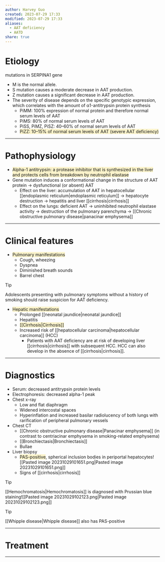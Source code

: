 ```yaml
---
author: Harvey Guo
created: 2023-07-29 17:33
modified: 2023-07-29 17:33
aliases:
  - AAT deficiency
  - AATD
share: true
---
```

# Etiology
mutations in SERPINA1 gene
- M is the normal allele.
- S mutation causes a moderate decrease in AAT production.
- Z mutation causes a significant decrease in AAT production.
- The severity of disease depends on the specific genotypic expression, which correlates with the amount of α1-antitrypsin protein synthesis
	- PiMM: 100% expression of normal protein and therefore normal serum levels of AAT
	- PiMS: 80% of normal serum levels of AAT
	- PiSS, PiMZ, PiSZ: 40–60% of normal serum levels of AAT
	- <span style="background:rgba(240, 200, 0, 0.2)">PiZZ: 10–15% of normal serum levels of AAT (severe AAT deficiency)</span>

---
# Pathophysiology
- <span style="background:rgba(240, 200, 0, 0.2)">Alpha-1 antitrypsin: a protease inhibitor that is synthesized in the liver and protects cells from breakdown by neutrophil elastase</span>
- Gene mutation induces a conformational change in the structure of AAT protein → dysfunctional (or absent) AAT
	- Effect on the liver: accumulation of AAT in hepatocellular [[endoplasmic reticulum|endoplasmic reticulum]] → hepatocyte destruction → hepatitis and liver [[cirrhosis|cirrhosis]]
	- Effect on the lungs: deficient AAT → uninhibited neutrophil elastase activity → destruction of the pulmonary parenchyma → [[Chronic obstructive pulmonary disease|panacinar emphysema]]

---
# Clinical features
- <span style="background:rgba(240, 200, 0, 0.2)">Pulmonary manifestations </span>
	- Cough, wheezing
	- Dyspnea
	- Diminished breath sounds
	- Barrel chest
 
 >[!tip] 
 >Adolescents presenting with pulmonary symptoms without a history of smoking should raise suspicion for AAT deficiency.
- <span style="background:rgba(240, 200, 0, 0.2)">Hepatic manifestations</span>
	- Prolonged [[neonatal jaundice|neonatal jaundice]]
	- Hepatitis
	- <span style="background:rgba(240, 200, 0, 0.2)">[[Cirrhosis|Cirrhosis]]</span>
	- Increased risk of [[hepatocellular carcinoma|hepatocellular carcinoma]] (HCC)
		- Patients with AAT deficiency are at risk of developing liver [[cirrhosis|cirrhosis]] with subsequent HCC. HCC can also develop in the absence of [[cirrhosis|cirrhosis]].

---
# Diagnostics
- Serum: decreased antitrypsin protein levels
- Electrophoresis: decreased alpha-1 peak  
- Chest x-ray 
	- Low and flat diaphragm
	- Widened intercostal spaces
	- Hyperinflation and increased basilar radiolucency of both lungs with rarification of peripheral pulmonary vessels
- Chest CT 
	- [[Chronic obstructive pulmonary disease|Panacinar emphysema]] (in contrast to centriacinar emphysema in smoking-related emphysema)
	- [[Bronchiectasis|Bronchiectasis]]
	- Bullae
- Liver biopsy
	- <span style="background:rgba(240, 200, 0, 0.2)">PAS-positive</span>, spherical inclusion bodies in periportal hepatocytes![[Pasted image 20231029101651.png|Pasted image 20231029101651.png]]
	- Signs of [[cirrhosis|cirrhosis]]

>[!tip] 
>[[Hemochromatosis|Hemochromatosis]] is diagnosed with Prussian blue staining![[Pasted image 20231029102123.png|Pasted image 20231029102123.png]]

>[!tip] 
>[[Whipple disease|Whipple disease]] also has PAS-positive

---
# Treatment


---
